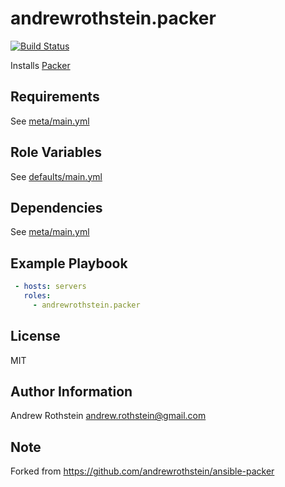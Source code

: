 andrewrothstein.packer
======================
[![Build Status](https://travis-ci.org/andrewrothstein/ansible-packer.svg?branch=master)](https://travis-ci.org/andrewrothstein/ansible-packer)

Installs [Packer](https://www.packer.io/)

Requirements
------------

See [meta/main.yml](meta/main.yml)

Role Variables
--------------

See [defaults/main.yml](defaults/main.yml)

Dependencies
------------

See [meta/main.yml](meta/main.yml)

Example Playbook
----------------

```yml
 - hosts: servers
   roles:
     - andrewrothstein.packer
```

License
-------

MIT

Author Information
------------------

Andrew Rothstein <andrew.rothstein@gmail.com>

Note
----

Forked from https://github.com/andrewrothstein/ansible-packer
